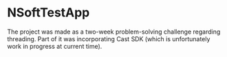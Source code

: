 # NSoftTestApp
The project was made as a two-week problem-solving challenge regarding threading. 
Part of it was incorporating Cast SDK (which is unfortunately work in progress at current time).
